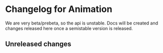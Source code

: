 # Changelog for Animation

We are very beta/prebeta, so the api is unstable. Docs will be created and changes released here once a semistable version is released.

## Unreleased changes
